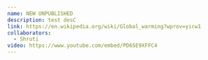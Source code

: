 ```yaml
---
name: NEW UNPUBLISHED
description: test desC
link: https://en.wikipedia.org/wiki/Global_warming?wprov=yicw1
collaborators:
  - Shruti
video: https://www.youtube.com/embed/PD65E9XFFC4
---
```

